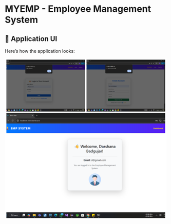 # MYEMP - Employee Management System

## 📸 Application UI

Here’s how the application looks:

![App UI](./EMPOUTPUT.png)


